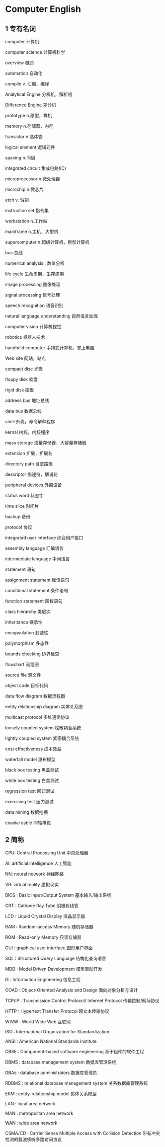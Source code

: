 # Computer English

## 1 专有名词

computer 计算机

computer science 计算机科学

overview 概述

automation 自动化

compile v. 汇编，编译

Analytical Engine 分析机，解析机

Difference Engine 差分机

prototype n.原型，样机

memory n.存储器，内存

transistor n.晶体管

logical element 逻辑元件

spacing n.间隔

integrated circuit 集成电路(IC)

microprocessor n.微处理器

microchip n.微芯片

etch v. 蚀刻

instruction set 指令集

workstation n.工作站

mainframe n.主机，大型机

supercomputer n.超级计算机，巨型计算机

bus:总线

numerical analysis : 数值分析

life cycle 生命周期，生存周期

image processing  图像处理

signal processing 信号处理

speech recognition 语音识别

natural language understanding 自然语言处理

computer vision 计算机视觉

robotics 机器人技术



handheld computer 手持式计算机，掌上电脑

Web site 网站，站点

compact disc 光盘

floppy disk 软盘

rigid disk 硬盘

address bus 地址总线

data bus 数据总线



shell 外壳，命令解释程序

kernal 内核，内核程序

mass storage 海量存储器，大容量存储器

extension 扩展，扩展名

directory path 目录路径

descriptor 描述符，解说符

peripheral devices 外围设备

status word 状态字

time slice 时间片



backup 备份

protocol 协议

integrated user interface 综合用户接口

assembly language 汇编语言

intermediate language 中间语言

statement 语句

assignment statement 赋值语句

conditional statement 条件语句

function statement 函数语句



class hierarchy 类层次

inheritance 继承性

encapsulation 封装性

polymorphism 多态性

bounds checking 边界检查

flowchart 流程图



source file 源文件

object code 目标代码

data flow diagram 数据流程图

entity relationship diagram 实体关系图



multicast protocol 多址通信协议

loosely coupled system 松散耦合系统

tightly coupled system 紧密耦合系统

cost effectiveness 成本效益



waterfall model 瀑布模型

black box testing 黑盒测试

white box testing 白盒测试

regression test 回归测试

exercising test 压力测试



data mining 数据挖掘

coaxial cable 同轴电缆



## 2 简称

CPU: Central Processing Unit 中央处理器

AI: artificial intelligence 人工智能

NN: neural network 神经网络

VR: virtual reality 虚拟现实



BIOS : Basic Input/Output System 基本输入/输出系统

CRT : Cathode Ray Tube 阴极射线管

LCD : Liquid Crystal Display 液晶显示器

RAM : Random-access Memory 随机存储器

ROM : Read-only Memory 只读存储器



GUI  : graphical user interface 图形用户界面

SQL : Structured Query Language 结构化查询语言



MDD : Model Driven Development 模型驱动开发

IE : Information Engineering 信息工程

OOAD : Object-Oriented Analysis and Design 面向对象分析与设计



TCP/IP : Transmission Control Protocol/ Internet Protocol 传输控制/网际协议

HTTP : Hypertext Transfer Protocol 超文本传输协议

WWW : World Wide Web 互联网

ISO : International Organization for Standardization

ANSI : American National Standards Institute

CBSE : Component-based software engineering 基于组件的软件工程



DBMS : database management system 数据库管理系统

DBAs : database administrators 数据库管理员

RDBMS : relational database management system 关系数据库管理系统

ERM : entity-relationship model 实体关系模型



LAN : local area network 

MAN : metropolitan area network

WAN : wide area network



CSMA/CD : Carrier Sense Multiple Access with Collision Detection  带有冲突检测的载波侦听多路访问协议




